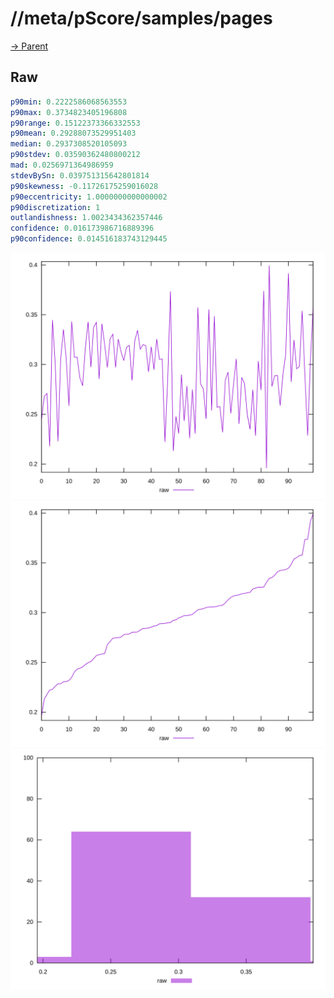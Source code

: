 
# //meta/pScore/samples/pages

[→ Parent](../..)


## Raw


```yaml
p90min: 0.2222586068563553
p90max: 0.3734823405196808
p90range: 0.15122373366332553
p90mean: 0.29288073529951403
median: 0.2937308520105093
p90stdev: 0.03590362480800212
mad: 0.0256971364986959
stdevBySn: 0.039751315642801814
p90skewness: -0.11726175259016028
p90eccentricity: 1.0000000000000002
p90discretization: 1
outlandishness: 1.0023434362357446
confidence: 0.016173986716889396
p90confidence: 0.014516183743129445

```

![PLOT: raw-values](./raw/values.svg)![PLOT: raw-sorted](./raw/sorted.svg)![PLOT: raw-histogram](./raw/histogram.svg)